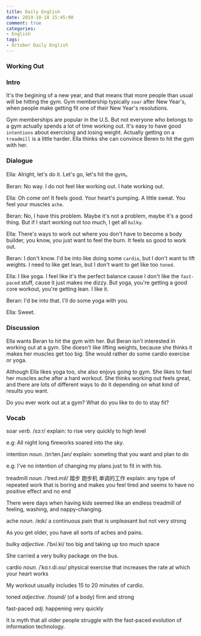 ```yaml
---
title: Daily English
date: 2019-10-18 15:45:00
comment: true
categories:
- English
tags:
- October Daily English
---
```


### Working Out

### Intro
It's the begining of a new year, and that means that more people than usual will be hitting the gym. Gym membership typically `soar` after New Year's, when people make getting fit one of their New Year's resolutions.

Gym memberships are popular in the U.S. But not everyone who belongs to a gym actually spends a lot of time working out. It's easy to have good `intentions` about exercising and losing weight. Actually getting on a `treadmill` is a little harder. Ella thinks she can convince Beren to hit the gym with her.

### Dialogue
<audio>
  <source src="https://audio.englishbaby.com/standard_lesson/dialog_audio/0000/0000/0005/5461_1294188406_567900.mp3" />
</audio>

Ella: Alright, let's do it. Let's go, let's hit the gym。

Beran: No way. I do not feel like working out. I hate working out.

Ella: Oh come on! It feels good. Your heart's pumping. A little sweat. You feel your muscles `ache`.

Beran: No, I have this problem. Maybe it's not a problem, maybe it's a good thing. But if I start working out too much, I get all `bulky`.

Ella: There's ways to work out where you don't have to become a body builder, you know, you just want to feel the burn. It feels so good to work out.

Beran: I don't know. I'd be into like doing some `cardio`, but I don't want to lift weights. I need to like get lean, but I don't want to get like too `toned`.

Ella: I like yoga. I feel like it's the perfect balance cause I don't like the `fast-paced` stuff, cause it just makes me dizzy. But yoga, you're getting a good core workout, you're getting lean. I like it.

Beran: I'd be into that. I'll do some yoga with you.

Ella: Sweet.

### Discussion
Ella wants Beran to hit the gym with her. But Beran isn't interested in working out at a gym. She doesn't like lifting weights, because she thinks it makes her muscles get too big. She would rather do some cardio exercise or yoga.

Although Ella likes yoga too, she also enjoys going to gym. She likes to feel her muscles ache after a hard workout. She thinks working out feels great, and there are lots of different ways to do it depending on what kind of results you want.

Do you ever work out at a gym? What do you like to do to stay fit?

### Vocab
soar *verb.* /sɔːr/
  explain: to rise very quickly to high level

  e.g: All night long fireworks soared into the sky.

intention *noun.*  /ɪnˈten.ʃən/
  explain: someting that you want and plan to do

  e.g: I've no intention of changing my plans just to fit in with his.

treadmill *noun.* /ˈtred.mɪl/
    踏步 跑步机 单调的工作
  explain: any type of repeated work that is boring and makes you feel tired and seems to have no positive effect and no end

  There were days when having kids seemed like an endless treadmill of feeling, washing, and nappy-changing.

ache *noun.* /eɪk/
  a continuous pain that is unpleasant but not very strong

  As you get older, you have all sorts of aches and pains.

bulky *adjective.* /ˈbʌl.ki/
  too big and taking up too much space

  She carried a very bulky package on the bus.

cardio *noun.* /ˈkɑːr.di.oʊ/
  physical exercise that increases the rate at which your heart works

  My workout usually includes 15 to 20 minutes of cardio.

toned *adjective.* /toʊnd/
  (of a body) firm and strong


fast-paced *adj.*
  happening very quickly

  It is myth that all older people struggle with the fast-paced evolution of information technology.

